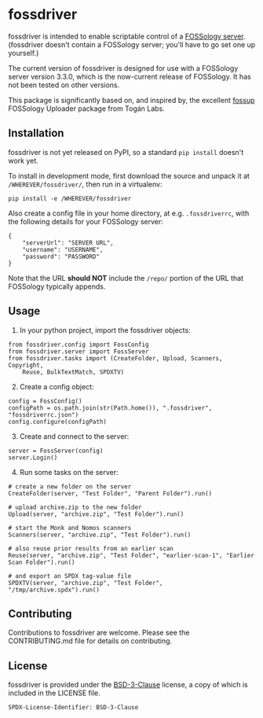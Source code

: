 # fossdriver

fossdriver is intended to enable scriptable control of a [FOSSology server](https://www.fossology.org). (fossdriver doesn't contain a FOSSology server; you'll have to go set one up yourself.)

The current version of fossdriver is designed for use with a FOSSology server version 3.3.0, which is the now-current release of FOSSology. It has not been tested on other versions.

This package is significantly based on, and inspired by, the excellent [fossup](https://gitlab.com/toganlabs/fossup) FOSSology Uploader package from Togán Labs.

## Installation

fossdriver is not yet released on PyPI, so a standard `pip install` doesn't work yet.

To install in development mode, first download the source and unpack it at `/WHEREVER/fossdriver/`, then run in a virtualenv:

```
pip install -e /WHEREVER/fossdriver
```

Also create a config file in your home directory, at e.g. `.fossdriverrc`, with the following details for your FOSSology server:

```
{
    "serverUrl": "SERVER URL",
    "username": "USERNAME",
    "password": "PASSWORD"
}
```

Note that the URL **should NOT** include the `/repo/` portion of the URL that FOSSology typically appends.

## Usage

1) In your python project, import the fossdriver objects:

```
from fossdriver.config import FossConfig
from fossdriver.server import FossServer
from fossdriver.tasks import (CreateFolder, Upload, Scanners, Copyright,
    Reuse, BulkTextMatch, SPDXTV)
```

2) Create a config object:

```
config = FossConfig()
configPath = os.path.join(str(Path.home()), ".fossdriver", "fossdriverrc.json")
config.configure(configPath)
```

3) Create and connect to the server:

```
server = FossServer(config)
server.Login()
```

4) Run some tasks on the server:

```
# create a new folder on the server
CreateFolder(server, "Test Folder", "Parent Folder").run()

# upload archive.zip to the new folder
Upload(server, "archive.zip", "Test Folder").run()

# start the Monk and Nomos scanners
Scanners(server, "archive.zip", "Test Folder").run()

# also reuse prior results from an earlier scan
Reuse(server, "archive.zip", "Test Folder", "earlier-scan-1", "Earlier Scan Folder").run()

# and export an SPDX tag-value file
SPDXTV(server, "archive.zip", "Test Folder", "/tmp/archive.spdx").run()
```

## Contributing

Contributions to fossdriver are welcome. Please see the CONTRIBUTING.md file for details on contributing.

## License

fossdriver is provided under the [BSD-3-Clause](https://spdx.org/licenses/BSD-3-Clause.html) license, a copy of which is included in the LICENSE file.

```
SPDX-License-Identifier: BSD-3-Clause
```
